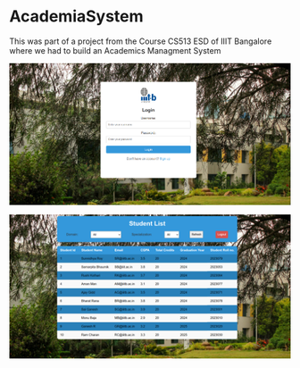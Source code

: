 # AcademiaSystem
This was part of a project from the Course CS513 ESD of IIIT Bangalore where we had to build an Academics Managment System
<p align="center"> <img src="https://github.com/Sunnidhya/AcademiaSystem/blob/caa7808233ff26a39dca584f302e3ef68b988ce7/LoginPage.png" alt="sroy96" /> </p>
<p align="center"> <img src="https://github.com/Sunnidhya/AcademiaSystem/blob/a4b70774ac54f701969397fcffed832a3917f2da/Screenshot%202023-12-29%20180824.png" alt="sroy96" /> </p>


